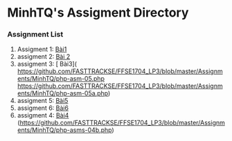 # MinhTQ's Assigment Directory

### Assignment List

1. Assigment 1: [Bài1](https://github.com/FASTTRACKSE/FFSE1704_LP3/blob/master/Assignments/MinhTQ/php-asm-01.php)<br>
2. assigment 2: [Bài 2](https://github.com/FASTTRACKSE/FFSE1704_LP3/blob/master/Assignments/MinhTQ/php-asm-02.php)<br>
3. assigment 3: [ Bài3]( https://github.com/FASTTRACKSE/FFSE1704_LP3/blob/master/Assignments/MinhTQ/php-asm-05.php<br>
                         https://github.com/FASTTRACKSE/FFSE1704_LP3/blob/master/Assignments/MinhTQ/php-asm-05a.php)<br>
4. assigment 5: [ Bài5](https://github.com/FASTTRACKSE/FFSE1704_LP3/commit/a84e09439eac20620b3879eeba2ee906735635bc)<br>
5. assigment 6: [ Bài6](https://github.com/FASTTRACKSE/FFSE1704_LP3/commit/a32548d3e568a61f4379a8ca38ae7aa4f295e8f4)<br>
6. assigment 4: [ Bài4](https://github.com/FASTTRACKSE/FFSE1704_LP3/blob/master/Assignments/MinhTQ/php-asms-04.php)<br>
                      (https://github.com/FASTTRACKSE/FFSE1704_LP3/blob/master/Assignments/MinhTQ/php-asms-04b.php)<br>
